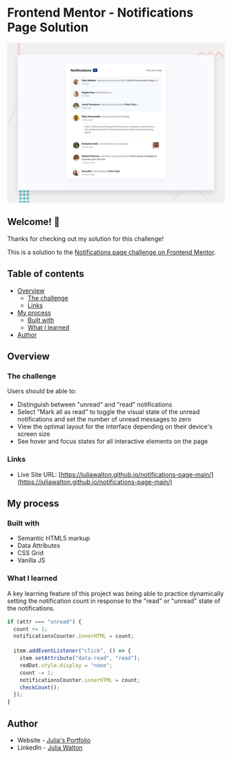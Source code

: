 # Frontend Mentor - Notifications Page Solution

![Design preview for the Notifications page coding challenge](./design/desktop-preview.jpg)

## Welcome! 👋

Thanks for checking out my solution for this challenge!

This is a solution to the [Notifications page challenge on Frontend Mentor](https://www.frontendmentor.io/challenges/notifications-page-DqK5QAmKbC).

## Table of contents

- [Overview](#overview)
  - [The challenge](#the-challenge)
  - [Links](#links)
- [My process](#my-process)
  - [Built with](#built-with)
  - [What I learned](#what-i-learned)
- [Author](#author)

## Overview

### The challenge

Users should be able to:

- Distinguish between "unread" and "read" notifications
- Select "Mark all as read" to toggle the visual state of the unread notifications and set the number of unread messages to zero
- View the optimal layout for the interface depending on their device's screen size
- See hover and focus states for all interactive elements on the page

### Links

- Live Site URL: [https://juliawalton.github.io/notifications-page-main/](https://juliawalton.github.io/notifications-page-main/)

## My process

### Built with

- Semantic HTML5 markup
- Data Attributes
- CSS Grid
- Vanilla JS

### What I learned

A key learning feature of this project was being able to practice dynamically setting the notification count in response to the "read" or "unread" state of the notifications.

```js
if (attr === "unread") {
  count += 1;
  notificationsCounter.innerHTML = count;

  item.addEventListener("click", () => {
    item.setAttribute("data-read", "read");
    redDot.style.display = "none";
    count -= 1;
    notificationsCounter.innerHTML = count;
    checkCount();
  });
}
```

## Author

- Website - [Julia's Portfolio](https://juliawalton.github.io/portfolio/)
- LinkedIn - [Julia Walton](https://www.linkedin.com/in/juliawalton/)
